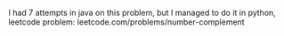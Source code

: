 I had 7 attempts in java on this problem, but I managed to do it in python, leetcode problem: leetcode.com/problems/number-complement
